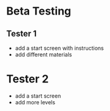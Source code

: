 # Beta Testing

## Tester 1
- add a start screen with instructions
- add different materials

# Tester 2
- add a start screen
- add more levels